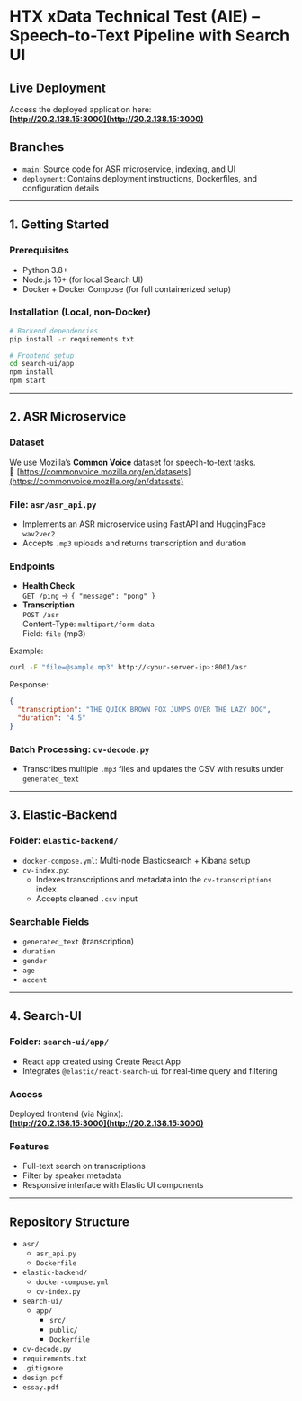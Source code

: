 # HTX xData Technical Test (AIE) – Speech-to-Text Pipeline with Search UI

## Live Deployment  
Access the deployed application here:  
**[http://20.2.138.15:3000](http://20.2.138.15:3000)**

## Branches  
- `main`: Source code for ASR microservice, indexing, and UI  
- `deployment`: Contains deployment instructions, Dockerfiles, and configuration details

---

## 1. Getting Started

### Prerequisites
- Python 3.8+  
- Node.js 16+ (for local Search UI)  
- Docker + Docker Compose (for full containerized setup)

### Installation (Local, non-Docker)
```bash
# Backend dependencies
pip install -r requirements.txt

# Frontend setup
cd search-ui/app
npm install
npm start
```

---

## 2. ASR Microservice

### Dataset  
We use Mozilla’s **Common Voice** dataset for speech-to-text tasks.  
🔗 [https://commonvoice.mozilla.org/en/datasets](https://commonvoice.mozilla.org/en/datasets)

### File: `asr/asr_api.py`  
- Implements an ASR microservice using FastAPI and HuggingFace `wav2vec2`
- Accepts `.mp3` uploads and returns transcription and duration

### Endpoints
- **Health Check**  
  `GET /ping` → `{ "message": "pong" }`  
- **Transcription**  
  `POST /asr`  
  Content-Type: `multipart/form-data`  
  Field: `file` (mp3)

Example:
```bash
curl -F "file=@sample.mp3" http://<your-server-ip>:8001/asr
```

Response:
```json
{
  "transcription": "THE QUICK BROWN FOX JUMPS OVER THE LAZY DOG",
  "duration": "4.5"
}
```

### Batch Processing: `cv-decode.py`
- Transcribes multiple `.mp3` files and updates the CSV with results under `generated_text`

---

## 3. Elastic-Backend

### Folder: `elastic-backend/`  
- `docker-compose.yml`: Multi-node Elasticsearch + Kibana setup  
- `cv-index.py`:  
  - Indexes transcriptions and metadata into the `cv-transcriptions` index  
  - Accepts cleaned `.csv` input

### Searchable Fields
- `generated_text` (transcription)  
- `duration`  
- `gender`  
- `age`  
- `accent`

---

## 4. Search-UI

### Folder: `search-ui/app/`  
- React app created using Create React App  
- Integrates `@elastic/react-search-ui` for real-time query and filtering

### Access
Deployed frontend (via Nginx):  
**[http://20.2.138.15:3000](http://20.2.138.15:3000)**

### Features
- Full-text search on transcriptions  
- Filter by speaker metadata  
- Responsive interface with Elastic UI components

---

## Repository Structure

- `asr/`
  - `asr_api.py`
  - `Dockerfile`
- `elastic-backend/`
  - `docker-compose.yml`
  - `cv-index.py`
- `search-ui/`
  - `app/`
    - `src/`
    - `public/`
    - `Dockerfile`
- `cv-decode.py`
- `requirements.txt`
- `.gitignore`
- `design.pdf`
- `essay.pdf`
